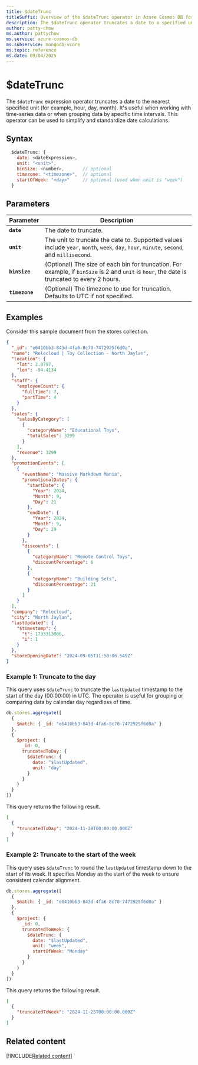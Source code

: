 ```yaml
---
title: $dateTrunc
titleSuffix: Overview of the $dateTrunc operator in Azure Cosmos DB for MongoDB (vCore)
description: The $dateTrunc operator truncates a date to a specified unit.
author: patty-chow
ms.author: pattychow
ms.service: azure-cosmos-db
ms.subservice: mongodb-vcore
ms.topic: reference
ms.date: 09/04/2025
---
```


# $dateTrunc

The `$dateTrunc` expression operator truncates a date to the nearest specified unit (for example, hour, day, month). It's useful when working with time-series data or when grouping data by specific time intervals. This operator can be used to simplify and standardize date calculations.

## Syntax

```javascript
  $dateTrunc: {
    date: <dateExpression>,
    unit: "<unit>",
    binSize: <number>,       // optional
    timezone: "<timezone>",  // optional
    startOfWeek: "<day>"     // optional (used when unit is "week")
  }
```

## Parameters  

| Parameter | Description |
| --- | --- |
| **`date`** | The date to truncate. |
| **`unit`** | The unit to truncate the date to. Supported values include `year`, `month`, `week`, `day`, `hour`, `minute`, `second`, and `millisecond`. |
| **`binSize`** | (Optional) The size of each bin for truncation. For example, if `binSize` is 2 and `unit` is `hour`, the date is truncated to every 2 hours. |
| **`timezone`** | (Optional) The timezone to use for truncation. Defaults to UTC if not specified. |

## Examples

Consider this sample document from the stores collection.

```json
{
  "_id": "e6410bb3-843d-4fa6-8c70-7472925f6d0a",
  "name": "Relecloud | Toy Collection - North Jaylan",
  "location": {
    "lat": 2.0797,
    "lon": -94.4134
  },
  "staff": {
    "employeeCount": {
      "fullTime": 7,
      "partTime": 4
    }
  },
  "sales": {
    "salesByCategory": [
      {
        "categoryName": "Educational Toys",
        "totalSales": 3299
      }
    ],
    "revenue": 3299
  },
  "promotionEvents": [
    {
      "eventName": "Massive Markdown Mania",
      "promotionalDates": {
        "startDate": {
          "Year": 2024,
          "Month": 9,
          "Day": 21
        },
        "endDate": {
          "Year": 2024,
          "Month": 9,
          "Day": 29
        }
      },
      "discounts": [
        {
          "categoryName": "Remote Control Toys",
          "discountPercentage": 6
        },
        {
          "categoryName": "Building Sets",
          "discountPercentage": 21
        }
      ]
    }
  ],
  "company": "Relecloud",
  "city": "North Jaylan",
  "lastUpdated": {
    "$timestamp": {
      "t": 1733313006,
      "i": 1
    }
  },
  "storeOpeningDate": "2024-09-05T11:50:06.549Z"
}
```

### Example 1: Truncate to the day

This query uses `$dateTrunc` to truncate the `lastUpdated` timestamp to the start of the day (00:00:00) in UTC. The operator is useful for grouping or comparing data by calendar day regardless of time.

```javascript
db.stores.aggregate([
  {
    $match: { _id: "e6410bb3-843d-4fa6-8c70-7472925f6d0a" }
  },
  {
    $project: {
      _id: 0,
      truncatedToDay: {
        $dateTrunc: {
          date: "$lastUpdated",
          unit: "day"
        }
      }
    }
  }
])
```

This query returns the following result.

```json
[
  {
    "truncatedToDay": "2024-11-29T00:00:00.000Z"
  }
]
```

### Example 2: Truncate to the start of the week

This query uses `$dateTrunc` to round the `lastUpdated` timestamp down to the start of its week. It specifies Monday as the start of the week to ensure consistent calendar alignment.

```javascript
db.stores.aggregate([
  {
    $match: { _id: "e6410bb3-843d-4fa6-8c70-7472925f6d0a" }
  },
  {
    $project: {
      _id: 0,
      truncatedToWeek: {
        $dateTrunc: {
          date: "$lastUpdated",
          unit: "week",
          startOfWeek: "Monday"
        }
      }
    }
  }
])
```

This query returns the following result.

```json
[
  {
    "truncatedToWeek": "2024-11-25T00:00:00.000Z"
  }
]
```

## Related content

[!INCLUDE[Related content](../includes/related-content.md)]


